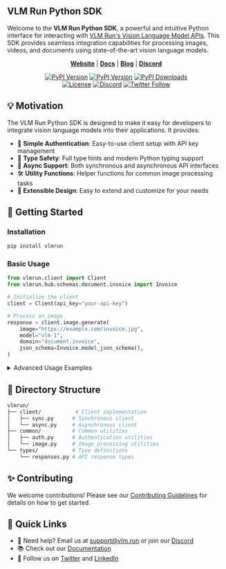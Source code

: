 ## VLM Run Python SDK

Welcome to the **VLM Run Python SDK**, a powerful and intuitive Python interface for interacting with [VLM Run's Vision Language Model APIs](https://vlm.run). This SDK provides seamless integration capabilities for processing images, videos, and documents using state-of-the-art vision language models.

<p align="center">
<a href="https://vlm.run"><b>Website</b></a> | <a href="https://docs.vlm.run/"><b>Docs</b></a> | <a href="https://docs.vlm.run/blog"><b>Blog</b></a> | <a href="https://discord.gg/CCY8cYNC"><b>Discord</b></a>
</p>
<p align="center">
<a href="https://pypi.org/project/vlmrun/"><img alt="PyPI Version" src="https://badge.fury.io/py/vlmrun.svg"></a>
<a href="https://pypi.org/project/vlmrun/"><img alt="PyPI Version" src="https://img.shields.io/pypi/pyversions/vlmrun"></a>
<a href="https://www.pepy.tech/projects/vlmrun"><img alt="PyPI Downloads" src="https://img.shields.io/pypi/dm/vlmrun"></a><br>
<a href="https://github.com/vlm-run/vlmrun-python-sdk/blob/main/LICENSE"><img alt="License" src="https://img.shields.io/github/license/vlm-run/vlmrun-python-sdk.svg"></a>
<a href="https://discord.gg/4jgyECY4rq"><img alt="Discord" src="https://img.shields.io/badge/discord-chat-purple?color=%235765F2&label=discord&logo=discord"></a>
<a href="https://twitter.com/vlmrun"><img alt="Twitter Follow" src="https://img.shields.io/twitter/follow/vlmrun.svg?style=social&logo=twitter"></a>
</p>

## 💡 Motivation

The VLM Run Python SDK is designed to make it easy for developers to integrate vision language models into their applications. It provides:

- 🔑 **Simple Authentication**: Easy-to-use client setup with API key management
- 🎯 **Type Safety**: Full type hints and modern Python typing support
- 🔄 **Async Support**: Both synchronous and asynchronous API interfaces
- 🛠️ **Utility Functions**: Helper functions for common image processing tasks
- 🔌 **Extensible Design**: Easy to extend and customize for your needs

## 🚀 Getting Started

### Installation

```bash
pip install vlmrun
```

### Basic Usage

```python
from vlmrun.client import Client
from vlmrun.hub.schemas.document.invoice import Invoice

# Initialize the client
client = Client(api_key="your-api-key")

# Process an image
response = client.image.generate(
    image="https://example.com/invoice.jpg",
    model="vlm-1",
    domain="document.invoice",
    json_schema=Invoice.model_json_schema(),
)
```

<details>
<summary>Advanced Usage Examples</summary>

### Image Utilities

```python
from vlmrun.common.image import encode_image, download_image
from PIL import Image

# Convert image to base64 or binary
image = Image.open("image.jpg")
base64_str = encode_image(image, format="PNG")  # or format="JPEG"
binary_data = encode_image(image, format="binary")

# Download image from URL
image = download_image("https://example.com/image.jpg")
```

### Async Client

```python
from vlmrun.client import AsyncClient

async def process_image():
    client = AsyncClient(api_key="your-api-key")
    response = await client.image.generate(
        image="https://example.com/image.jpg",
        model="vlm-1",
        domain="document.invoice"
    )
    return response
```

</details>

## 📂 Directory Structure

```bash
vlmrun/
├── client/           # Client implementation
│   ├── sync.py      # Synchronous client
│   └── async.py     # Asynchronous client
├── common/          # Common utilities
│   ├── auth.py      # Authentication utilities
│   └── image.py     # Image processing utilities
└── types/           # Type definitions
    └── responses.py # API response types
```

## ✨ Contributing

We welcome contributions! Please see our [Contributing Guidelines](CONTRIBUTING.md) for details on how to get started.

## 🔗 Quick Links

* 💬 Need help? Email us at [support@vlm.run](mailto:support@vlm.run) or join our [Discord](https://discord.gg/4jgyECY4rq)
* 📚 Check out our [Documentation](https://docs.vlm.run/)
* 📣 Follow us on [Twitter](https://x.com/vlmrun) and [LinkedIn](https://www.linkedin.com/company/vlm-run)
